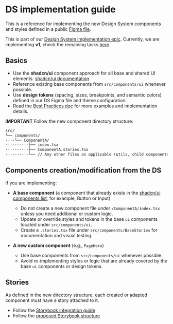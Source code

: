 # DS implementation guide

This is a reference for implementing the new Design System components and styles defined in a public [Figma file](https://www.figma.com/file/NrNxGjBL0Yl1PrNrOT8G2B/ethereum.org-Design-System).

This is part of our [Design System implementation epic](https://github.com/ethereum/ethereum-org-website/issues/9546). Currently, we are implementing **v1**, check the remaining tasks [here](https://github.com/ethereum/ethereum-org-website/issues/9548).

## Basics

* Use the **shadcn/ui** component approach for all base and shared UI elements.
  [shadcn/ui documentation](https://ui.shadcn.com/docs/components)
* Reference existing base components from `src/components/ui` whenever possible.
* Use **design tokens** (spacing, sizes, breakpoints, and semantic colors) defined in our DS Figma file and theme configuration.
* Read the [Best Practices doc](https://github.com/ethereum/ethereum-org-website/blob/dev/docs/best-practices.md) for more examples and implementation details.

**IMPORTANT**
Follow the new component directory structure:

```markdown
src/
└── components/
····└── ComponentA/
··········├── index.tsx
··········├── ComponentA.stories.tsx
··········└── // Any other files as applicable (utils, child components, useHook, etc.)
```

## Components creation/modification from the DS

If you are implementing:

* **A base component** (a component that already exists in the [shadcn/ui components list](https://ui.shadcn.com/docs/components), for example, Button or Input)

  * Do not create a new component file under `/ComponentA/index.tsx` unless you need additional or custom logic.
  * Update or override styles and tokens in the base `ui` components located under `src/components/ui`.
  * Create a `.stories.tsx` file under `src/components/BaseStories` for documentation and visual testing.

* **A new custom component** (e.g., `PageHero`)

  * Use base components from `src/components/ui` whenever possible.
  * Avoid re-implementing styles or logic that are already covered by the base `ui` components or design tokens.

## Stories

As defined in the new directory structure, each created or adapted component must have a story attached to it.

* Follow the [Storybook integration guide](https://github.com/ethereum/ethereum-org-website/blob/dev/docs/applying-storybook.md)
* Follow the [proposed Storybook structure](https://www.figma.com/file/Ne3iAassyfAcJ0AlgqioAP/DS-to-storybook-structure)
